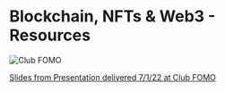# Blockchain, NFTs &amp; Web3 - Resources

![Club FOMO](https://github.com/bemeadows/Web3/blob/main/Photos/Club%20FOMO.jpg)

[Slides from Presentation delivered 7/1/22 at Club FOMO](https://github.com/bemeadows/Web3/blob/main/Blockchain%2C%20NFTs%20%26%20Web3%20-%20Part%201%20-%20Slides.pdf)
